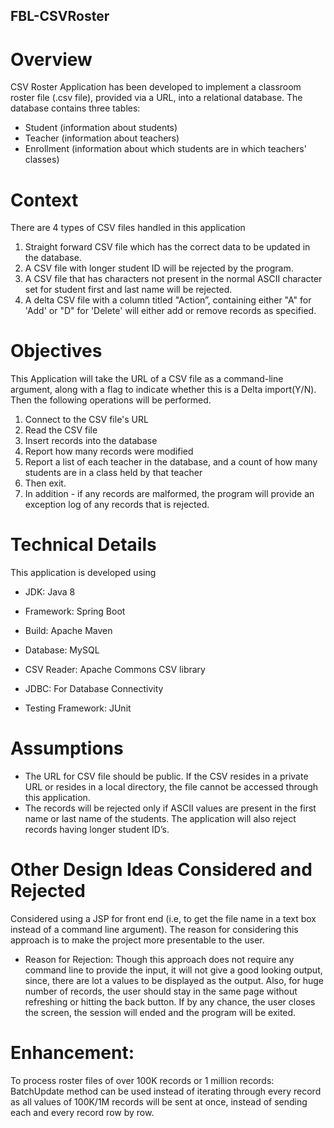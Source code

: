 ## FBL-CSVRoster

# Overview
CSV Roster Application has been developed to implement a classroom roster file (.csv file), provided via a URL, into a relational database. 
The database contains three tables:
*	Student (information about students)
*	Teacher (information about teachers)
*	Enrollment (information about which students are in which teachers' classes)

# Context
There are 4 types of CSV files handled in this application
1. Straight forward CSV file which has the correct data to be updated in the database. 
2. A CSV file with longer student ID will be rejected by the program. 
3. A CSV file that has characters not present in the normal ASCII character set for student first and last name will be rejected.
4. A delta CSV file with a column titled "Action”, containing either "A" for 'Add' or "D" for 'Delete' will either add or remove records as specified.

# Objectives
This Application will take the URL of a CSV file as a command-line argument, along with a flag to indicate whether this is a Delta import(Y/N). Then the following operations will be performed.
1.	Connect to the CSV file's URL
2.	Read the CSV file
3.	Insert records into the database
4.	Report how many records were modified
5.	Report a list of each teacher in the database, and a count of how many students are in a class held by that teacher
6.	Then exit.
7.	In addition - if any records are malformed, the program will provide an exception log of any records that is rejected.

# Technical Details
This application is developed using 

* JDK: Java 8

* Framework: Spring Boot

* Build: Apache Maven

* Database: MySQL

* CSV Reader: Apache Commons CSV library

* JDBC: For Database Connectivity

* Testing Framework: JUnit

# Assumptions
-	The URL for CSV file should be public. If the CSV resides in a private URL or resides in a local directory, the file cannot be accessed through this application.
-	The records will be rejected only if ASCII values are present in the first name or last name of the students. The application will also reject records having longer student ID’s.

# Other Design Ideas Considered and Rejected
Considered using a JSP for front end (i.e, to get the file name in a text box instead of a command line argument). The reason for considering this approach is to make the project more presentable to the user. 

* Reason for Rejection:
Though this approach does not require any command line to provide the input, it will not give a good looking output, since, there are lot a values to be displayed as the output. Also, for huge number of records, the user should stay in the same page without refreshing or hitting the back button. If by any chance, the user closes the screen, the session will ended and the program will be exited.

# Enhancement:
To process roster files of over 100K records or 1 million records:
BatchUpdate method can be used instead of iterating through every record as all values of 100K/1M records will be sent at once, instead of sending each and every record row by row.
